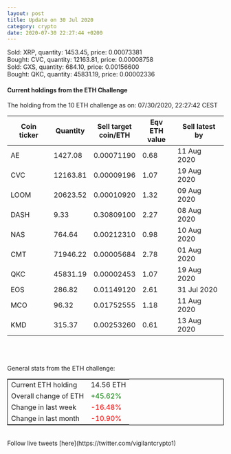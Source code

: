 ```yaml
---
layout: post
title: Update on 30 Jul 2020
category: crypto
date: 2020-07-30 22:27:44 +0200
---
```

<!-- Global site tag (gtag.js) - Google Analytics -->
<script async src="https://www.googletagmanager.com/gtag/js?id=UA-103831149-5"></script>
<script>
  window.dataLayer = window.dataLayer || [];
  function gtag(){dataLayer.push(arguments);}
  gtag('js', new Date());

  gtag('config', 'UA-103831149-5');
</script>
Sold: XRP, quantity:      1453.45, price:   0.00073381<br>Bought: CVC, quantity:     12163.81, price:   0.00008758<br>Sold: GXS, quantity:       684.10, price:   0.00156600<br>Bought: QKC, quantity:     45831.19, price:   0.00002336<br>

#### Current holdings from the ETH Challenge

The holding from the 10 ETH challenge as on: 07/30/2020, 22:27:42 CEST

|Coin ticker|Quantity|Sell target<br>coin/ETH|Eqv ETH<br>value|Sell latest by|
|-----------|--------|-----------|-----------|--------------|
AE|1427.08|  0.00071190|0.68|11 Aug 2020|
CVC|12163.81|  0.00009196|1.07|19 Aug 2020|
LOOM|20623.52|  0.00010920|1.32|09 Aug 2020|
DASH|9.33|  0.30809100|2.27|08 Aug 2020|
NAS|764.64|  0.00212310|0.98|10 Aug 2020|
CMT|71946.22|  0.00005684|2.78|01 Aug 2020|
QKC|45831.19|  0.00002453|1.07|19 Aug 2020|
EOS|286.82|  0.01149120|2.61|31 Jul 2020|
MCO|96.32|  0.01752555|1.18|11 Aug 2020|
KMD|315.37|  0.00253260|0.61|13 Aug 2020|

<br>
<br>
<br>
General stats from the ETH challenge:

<table style="border:1px solid black;margin-left:auto;margin-right:auto;">
	<tbody>
	<tr>
		<td>Current ETH holding</td>
		<td>     14.56 ETH</td>
	</tr>
	<tr>
		<td>Overall change of ETH</td>
		<td><font color="green">+45.62%</font></td>
	</tr>
	<tr>
		<td>Change in last week</td>
		<td><font color="red">-16.48%</font></td>
	</tr>
	<tr>
		<td>Change in last month</td>
		<td><font color="red">-10.90%</font></td>
	</tr>
	</tbody>
</table>

<br>
Follow live tweets [here](https://twitter.com/vigilantcrypto1)
<br>
<br>